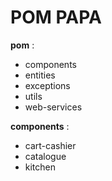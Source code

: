 # POM PAPA #

**pom** :
<ul>
<li>components</li>
<li>entities</li>
<li>exceptions</li>
<li>utils</li>
<li>web-services</li>
</ul>

**components** :
<ul>
<li>cart-cashier</li>
<li>catalogue</module>
<li>kitchen</module></li>
</ul>
